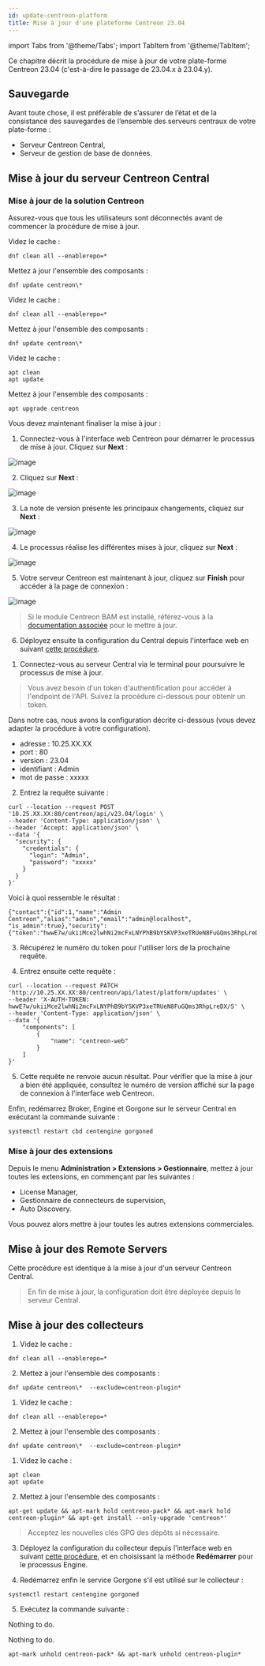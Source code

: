 ```yaml
---
id: update-centreon-platform
title: Mise à jour d'une plateforme Centreon 23.04
---
```

import Tabs from '@theme/Tabs';
import TabItem from '@theme/TabItem';

Ce chapitre décrit la procédure de mise à jour de votre plate-forme Centreon
23.04 (c'est-à-dire le passage de 23.04.x à 23.04.y).

## Sauvegarde

Avant toute chose, il est préférable de s’assurer de l’état et de la consistance
des sauvegardes de l’ensemble des serveurs centraux de votre plate-forme :

- Serveur Centreon Central,
- Serveur de gestion de base de données.

## Mise à jour du serveur Centreon Central

### Mise à jour de la solution Centreon

Assurez-vous que tous les utilisateurs sont déconnectés avant de commencer la procédure de mise à jour.

<Tabs groupId="sync">
<TabItem value="Alma / RHEL / Oracle Linux 8" label="Alma / RHEL / Oracle Linux 8">

Videz le cache :

  ```shell
  dnf clean all --enablerepo=*
  ```

Mettez à jour l'ensemble des composants :

  ```shell
  dnf update centreon\*
  ```

</TabItem>
<TabItem value="Alma / RHEL / Oracle Linux 9" label="Alma / RHEL / Oracle Linux 9">

Videz le cache :

  ```shell
  dnf clean all --enablerepo=*
  ```

Mettez à jour l'ensemble des composants :

  ```shell
  dnf update centreon\*
  ```

</TabItem>
<TabItem value="Debian 11" label="Debian 11">

Videz le cache :

  ```shell
  apt clean
  apt update
  ```

Mettez à jour l'ensemble des composants :

  ```shell
  apt upgrade centreon
  ```

</TabItem>
</Tabs>

Vous devez maintenant finaliser la mise à jour :

<Tabs groupId="sync">
<TabItem value="Avec l'assistant d'interface" label="Avec l'assistant d'interface">

1. Connectez-vous à l'interface web Centreon pour démarrer le processus de
mise à jour. Cliquez sur **Next** :

  ![image](../assets/upgrade/web_update_1.png)

2. Cliquez sur **Next** :

  ![image](../assets/upgrade/web_update_2.png)

3. La note de version présente les principaux changements, cliquez sur **Next** :

  ![image](../assets/upgrade/web_update_3.png)

4. Le processus réalise les différentes mises à jour, cliquez sur **Next** :

  ![image](../assets/upgrade/web_update_4.png)

5. Votre serveur Centreon est maintenant à jour, cliquez sur **Finish** pour
accéder à la page de connexion :

  ![image](../assets/upgrade/web_update_5.png)

  > Si le module Centreon BAM est installé, référez-vous à la [documentation associée](../service-mapping/update.md) pour le mettre à jour.

6. Déployez ensuite la configuration du Central depuis l'interface web en
suivant [cette
procédure](../monitoring/monitoring-servers/deploying-a-configuration.md).

</TabItem>
<TabItem value="Avec l'API dédiée" label="Avec l'API dédiée">

1. Connectez-vous au serveur Central via le terminal pour poursuivre le processus de
mise à jour.

  > Vous avez besoin d'un token d'authentification pour accéder à l'endpoint de l'API. Suivez la procédure ci-dessous pour obtenir un token.

  Dans notre cas, nous avons la configuration décrite ci-dessous (vous devez adapter la procédure à votre configuration).

   - adresse : 10.25.XX.XX
   - port : 80
   - version : 23.04
   - identifiant : Admin
   - mot de passe : xxxxx

2. Entrez la requête suivante :

  ```shell
  curl --location --request POST '10.25.XX.XX:80/centreon/api/v23.04/login' \
  --header 'Content-Type: application/json' \
  --header 'Accept: application/json' \
  --data '{
    "security": {
      "credentials": {
        "login": "Admin",
        "password": "xxxxx"
      }
    }
  }'
  ```

  Voici à quoi ressemble le résultat :

  ```shell
  {"contact":{"id":1,"name":"Admin Centreon","alias":"admin","email":"admin@localhost",  "is_admin":true},"security":{"token":"hwwE7w/ukiiMce2lwhNi2mcFxLNYPhB9bYSKVP3xeTRUeN8FuGQms3RhpLreDX/S"}}
  ```

3. Récupérez le numéro du token pour l'utiliser lors de la prochaine requête.

4. Entrez ensuite cette requête :

  ```shell
  curl --location --request PATCH 'http://10.25.XX.XX:80/centreon/api/latest/platform/updates' \
  --header 'X-AUTH-TOKEN: hwwE7w/ukiiMce2lwhNi2mcFxLNYPhB9bYSKVP3xeTRUeN8FuGQms3RhpLreDX/S' \
  --header 'Content-Type: application/json' \
  --data '{
      "components": [
          {
              "name": "centreon-web"
          }
      ]
  }'
  ```

5. Cette requête ne renvoie aucun résultat. Pour vérifier que la mise à jour a bien été appliquée, consultez le numéro de version affiché sur la page de connexion à l'interface web Centreon.

</TabItem>
</Tabs>

Enfin, redémarrez Broker, Engine et Gorgone sur le serveur Central en exécutant la commande suivante :

  ```shell
  systemctl restart cbd centengine gorgoned
  ```

### Mise à jour des extensions

Depuis le menu **Administration > Extensions > Gestionnaire**, mettez à jour
toutes les extensions, en commençant par les suivantes :

- License Manager,
- Gestionnaire de connecteurs de supervision,
- Auto Discovery.

Vous pouvez alors mettre à jour toutes les autres extensions commerciales.

## Mise à jour des Remote Servers

Cette procédure est identique à la mise à jour d'un serveur Centreon Central.

> En fin de mise à jour, la configuration doit être déployée depuis le serveur
> Central.

## Mise à jour des collecteurs

<Tabs groupId="sync">
<TabItem value="Alma / RHEL / Oracle Linux 8" label="Alma / RHEL / Oracle Linux 8">

1. Videz le cache :

  ```shell
  dnf clean all --enablerepo=*
  ```

2. Mettez à jour l'ensemble des composants :

  ```shell
  dnf update centreon\*  --exclude=centreon-plugin*
  ```

</TabItem>
<TabItem value="Alma / RHEL / Oracle Linux 9" label="Alma / RHEL / Oracle Linux 9">

1. Videz le cache :

  ```shell
  dnf clean all --enablerepo=*
  ```

2. Mettez à jour l'ensemble des composants :

  ```shell
  dnf update centreon\*  --exclude=centreon-plugin*
  ```

</TabItem>
<TabItem value="Debian 11" label="Debian 11">

1. Videz le cache :

  ```shell
  apt clean
  apt update
  ```

2. Mettez à jour l'ensemble des composants :

  ```shell
  apt-get update && apt-mark hold centreon-pack* && apt-mark hold centreon-plugin* && apt-get install --only-upgrade 'centreon*' 
  ```

</TabItem>
</Tabs>

  > Acceptez les nouvelles clés GPG des dépôts si nécessaire.

3. Déployez la configuration du collecteur depuis l'interface web en suivant [cette
procédure](../monitoring/monitoring-servers/deploying-a-configuration.md), et
en choisissant la méthode **Redémarrer** pour le processus Engine.

4. Redémarrez enfin le service Gorgone s'il est utilisé sur le collecteur :

  ```shell
  systemctl restart centengine gorgoned
  ```

5. Exécutez la commande suivante :

<Tabs groupId="sync">
<TabItem value="Alma / RHEL / Oracle Linux 8" label="Alma / RHEL / Oracle Linux 8">

Nothing to do.

</TabItem>
<TabItem value="Alma / RHEL / Oracle Linux 9" label="Alma / RHEL / Oracle Linux 9">

Nothing to do.

</TabItem>
<TabItem value="Debian 11 & 12" label="Debian 11 & 12">

  ```shell
  apt-mark unhold centreon-pack* && apt-mark unhold centreon-plugin*
  ```

</TabItem>
</Tabs>
